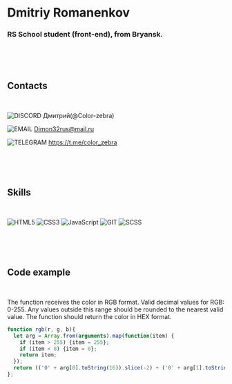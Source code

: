 # Dmitriy Romanenkov
### RS School student (front-end), from Bryansk.

<br/>
<br/>
<br/>

## Contacts
<br/>

![DISCORD](https://img.shields.io/badge/-Discord-000000?style=for-the-badge&logo=discord&logoWidth=49)
Дмитрий(@Color-zebra)

![EMAIL](https://img.shields.io/badge/-EMail-000000?style=for-the-badge&logo=mail.ru&logoWidth=69) Dimon32rus@mail.ru

![TELEGRAM](https://img.shields.io/badge/-Telegram-000000?style=for-the-badge&logo=telegram&logoWidth=40) 
https://t.me/color_zebra

<br/>
<br/>
<br/>

## Skills
<br/>

![HTML5](https://img.shields.io/badge/-HTML5-000000?style=for-the-badge&logo=html5)
![CSS3](https://img.shields.io/badge/-CSS-000000?style=for-the-badge&logo=css3)
![JavaScript](https://img.shields.io/badge/-javascript-000000?style=for-the-badge&logo=javascript)
![GIT](https://img.shields.io/badge/-GIT-000000?style=for-the-badge&logo=git)
![SCSS](https://img.shields.io/badge/-scss/sass-000000?style=for-the-badge&logo=sass)

<br/>
<br/>
<br/>

## Code example
<br/>

The function receives the color in RGB format. Valid decimal values for RGB: 0-255. Any values outside this range should be rounded to the nearest valid value. The function should return the color in HEX format. 
``` JavaScript
function rgb(r, g, b){
  let arg = Array.from(arguments).map(function(item) {
    if (item > 255) {item = 255};
    if (item < 0) {item = 0};
    return item;
  });
  return (('0' + arg[0].toString(16)).slice(-2) + ('0' + arg[1].toString(16)).slice(-2) + ('0' + arg[2].toString(16)).slice(-2)).toUpperCase();
}; 
```
